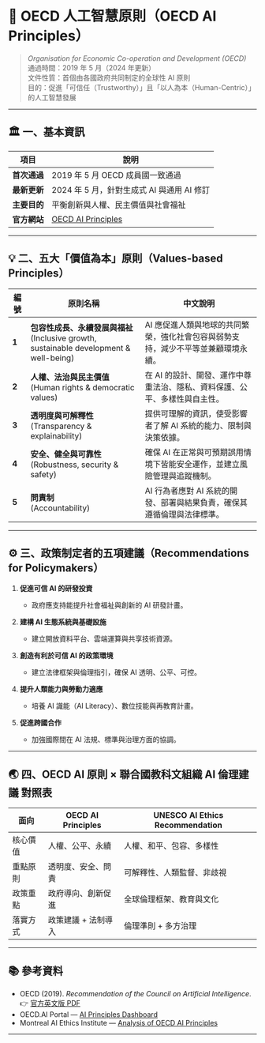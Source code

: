 # 🤖 OECD 人工智慧原則（OECD AI Principles）

> *Organisation for Economic Co-operation and Development (OECD)*  
> 通過時間：2019 年 5 月（2024 年更新）  
> 文件性質：首個由各國政府共同制定的全球性 AI 原則  
> 目的：促進「可信任（Trustworthy）」且「以人為本（Human-Centric）」的人工智慧發展

---

## 🏛 一、基本資訊

| 項目 | 說明 |
|------|------|
| **首次通過** | 2019 年 5 月 OECD 成員國一致通過 |
| **最新更新** | 2024 年 5 月，針對生成式 AI 與通用 AI 修訂 |
| **主要目的** | 平衡創新與人權、民主價值與社會福祉 |
| **官方網站** | [OECD AI Principles](https://www.oecd.org/en/topics/sub-issues/ai-principles.html) |

---

## 💡 二、五大「價值為本」原則（Values-based Principles）

| 編號 | 原則名稱 | 中文說明 |
|------|-----------|-----------|
| **1** | **包容性成長、永續發展與福祉**<br>(Inclusive growth, sustainable development & well-being) | AI 應促進人類與地球的共同繁榮，強化社會包容與弱勢支持，減少不平等並兼顧環境永續。 |
| **2** | **人權、法治與民主價值**<br>(Human rights & democratic values) | 在 AI 的設計、開發、運作中尊重法治、隱私、資料保護、公平、多樣性與自主性。 |
| **3** | **透明度與可解釋性**<br>(Transparency & explainability) | 提供可理解的資訊，使受影響者了解 AI 系統的能力、限制與決策依據。 |
| **4** | **安全、健全與可靠性**<br>(Robustness, security & safety) | 確保 AI 在正常與可預期誤用情境下皆能安全運作，並建立風險管理與追蹤機制。 |
| **5** | **問責制**<br>(Accountability) | AI 行為者應對 AI 系統的開發、部署與結果負責，確保其遵循倫理與法律標準。 |

---

## ⚙️ 三、政策制定者的五項建議（Recommendations for Policymakers）

1. **促進可信 AI 的研發投資**  
   - 政府應支持能提升社會福祉與創新的 AI 研發計畫。

2. **建構 AI 生態系統與基礎設施**  
   - 建立開放資料平台、雲端運算與共享技術資源。

3. **創造有利於可信 AI 的政策環境**  
   - 建立法律框架與倫理指引，確保 AI 透明、公平、可控。

4. **提升人類能力與勞動力適應**  
   - 培養 AI 識能（AI Literacy）、數位技能與再教育計畫。

5. **促進跨國合作**  
   - 加強國際間在 AI 法規、標準與治理方面的協調。

---

## 🌏 四、OECD AI 原則 × 聯合國教科文組織 AI 倫理建議 對照表

| 面向 | OECD AI Principles | UNESCO AI Ethics Recommendation |
|------|--------------------|--------------------------------|
| 核心價值 | 人權、公平、永續 | 人權、和平、包容、多樣性 |
| 重點原則 | 透明度、安全、問責 | 可解釋性、人類監督、非歧視 |
| 政策重點 | 政府導向、創新促進 | 全球倫理框架、教育與文化 |
| 落實方式 | 政策建議 + 法制導入 | 倫理準則 + 多方治理 |

---



## 📚 參考資料

- OECD (2019). *Recommendation of the Council on Artificial Intelligence*.  
  👉 [官方英文版 PDF](https://www.oecd.org/content/dam/oecd/en/publications/reports/2019/06/what-are-the-oecd-principles-on-ai_f5a9a903/6ff2a1c4-en.pdf)
- OECD.AI Portal — [AI Principles Dashboard](https://oecd.ai/en/dashboards/ai-principles/P5)
- Montreal AI Ethics Institute — [Analysis of OECD AI Principles](https://montrealethics.ai/oecd-ai-principles/)


---

